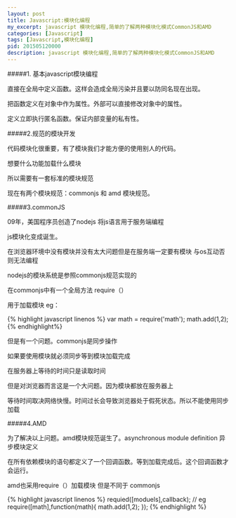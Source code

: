 ```yaml
---
layout: post
title: Javascript:模块化编程
my_excerpt: javascript 模块化编程,简单的了解两种模块化模式CommonJS和AMD
categories: [Javascript]
tags: [Javascript,模块化编程]
pid: 201505120000
description: javascript 模块化编程,简单的了解两种模块化模式CommonJS和AMD
---
```


#####1. 基本javascript模块编程

直接在全局中定义函数。这样会造成全局污染并且要以防同名现在出现。

把函数定义在对象中作为属性。外部可以直接修改对象中的属性。

定义立即执行匿名函数。保证内部变量的私有性。


#####2.规范的模块开发

代码模块化很重要，有了模块我们才能方便的使用别人的代码。

想要什么功能加载什么模块

所以需要有一套标准的模块规范

现在有两个模块规范：commonjs 和 amd 模块规范。


#####3.commonJS

09年，美国程序员创造了nodejs 将js语言用于服务端编程

js模块化变成诞生。

在浏览器环境中没有模块并没有太大问题但是在服务端一定要有模块 与os互动否则无法编程

nodejs的模块系统是参照commonjs规范实现的

在commonjs中有一个全局方法 require（）

用于加载模块 eg：

{% highlight javascript linenos %}
    var math = require('math');
    math.add(1,2);
{% endhighlight%}

但是有一个问题。commonjs是同步操作

如果要使用模块就必须同步等到模块加载完成

在服务器上等待的时间只是读取时间

但是对浏览器而言这是一个大问题。因为模块都放在服务器上

等待时间取决网络快慢。时间过长会导致浏览器处于假死状态。所以不能使用同步加载


#####4.AMD

为了解决以上问题。amd模块规范诞生了。asynchronous module definition 异步模块定义

在所有依赖模块的语句都定义了一个回调函数。等到加载完成后。这个回调函数才会运行。

amd也采用require（）加载模块 但是不同于 commonjs

{% highlight javascript linenos %}
        requied([moduels],callback);
        // eg
        require([math],function(math){
            math.add(1,2);
        });
{% endhighlight %}
